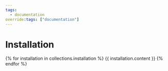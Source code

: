 ```yaml
---
tags:
  - documentation
override:tags: ["documentation"]
---
```


# Installation

{% for installation in collections.installation %}
{{ installation.content }}
{% endfor %}


